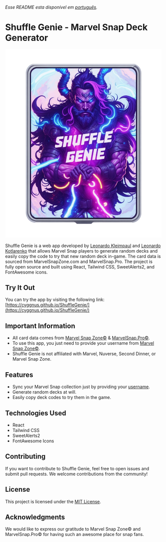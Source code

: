 _Esse README esta disponível em [português](https://github.com/Cyggnus/ShuffleGenie/blob/main/README_PT-BR.md)._

# Shuffle Genie - Marvel Snap Deck Generator

![Shuffle Genie](https://github.com/Cyggnus/ShuffleGenie/blob/main/src/Img/cardHome.webp)

Shuffle Genie is a web app developed by [Leonardo Kleimpaul](https://github.com/LeonardoKleimpaul) and [Leonardo Kotlarenko](https://github.com/lkotlarenko) that allows Marvel Snap players to generate random decks and easily copy the code to try that new random deck in-game. The card data is sourced from MarvelSnapZone.com and MarvelSnap.Pro. The project is fully open source and built using React, Tailwind CSS, SweetAlerts2, and FontAwesome icons.

## Try It Out

You can try the app by visiting the following link:
[https://cyggnus.github.io/ShuffleGenie/](https://cyggnus.github.io/ShuffleGenie/)

## Important Information

- All card data comes from [Marvel Snap Zone©](https://marvelsnapzone.com/) & [MarvelSnap.Pro©](https://marvelsnap.pro/).
- To use this app, you just need to provide your username from [Marvel Snap Zone©](https://marvelsnapzone.com/users/).
- Shuffle Genie is not affiliated with Marvel, Nuverse, Second Dinner, or Marvel Snap Zone.

## Features

- Sync your Marvel Snap collection just by providing your [username](https://marvelsnapzone.com/users/).
- Generate random decks at will.
- Easily copy deck codes to try them in the game.

## Technologies Used

- React
- Tailwind CSS
- SweetAlerts2
- FontAwesome Icons

## Contributing

If you want to contribute to Shuffle Genie, feel free to open issues and submit pull requests. We welcome contributions from the community!

## License

This project is licensed under the [MIT License](https://github.com/Cyggnus/ShuffleGenie/blob/main/LICENSE).

## Acknowledgments

We would like to express our gratitude to Marvel Snap Zone© and MarvelSnap.Pro© for having such an awesome place for snap fans.


